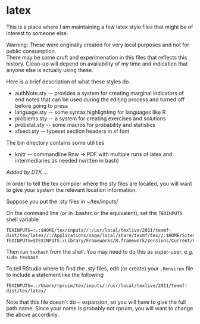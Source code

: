 latex
=====

This is a place where I am maintaining a few latex style files that might be of interest to someone else.  

Warning: These were originally created for very local purposes and not for public consumption.  
There may be some cruft and experimenation in this files that reflects this history.  Clean-up will 
depend on availability of my time and indication that anyone else is actually using these.

Here is a brief description of what these styles do.

 * authNote.sty -- provides a system for creating marginal indicators of end notes that can
 be used during the editing process and turned off before going to press
 * language.sty -- some syntax highlighting for languages like R
 * problems.sty -- a system for creating exercises and solutions
 * probstat.sty -- some macros for probability and statistics
 * sfsect.sty -- typeset section headers in sf font
 
The bin directory contains some utilities

  * knitr -- commandline Rnw -> PDF with multiple runs of latex and intermediaries as needed (written in bash)
  

*Added by DTK* ...

In order to tell the tex compiler where the sty files are located, you will want to give your system the relevant location information.

Suppose you put the .sty files in ~/tex/inputs/

On the command line (or in .bashrc or the equivalent), set the `TEXINPUTS` shell variable
```
TEXINPUTS=:.:$HOME/tex/inputs//:/usr/local/texlive/2011/texmf-dist/tex/latex//:/Applications/sage/local/share/texmf/tex//:$HOME/Sites/courses/cartoons//
TEXINPUTS=$TEXINPUTS:/Library/Frameworks/R.framework/Versions/Current/Resources/share/texmf//
```
Then run `texhash` from the shell. You may need to do this as super-user, e.g. `sudo texhash`

To tell RStudio where to find the .sty files, edit (or create) your `.Renviron` file to include a statement like the following
```
TEXINPUTS=.:/Users/rpruim/tex/inputs/:/usr/local/texlive/2011/texmf-dist/tex/latex/
```
Note that this file doesn't do ~ expansion, so you will have to give the full path name.  Since your name is probably not rpruim, you will want to change the above accordinly.
